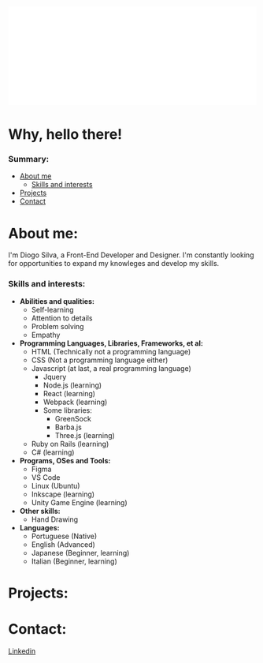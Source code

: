 <img src="svg.svg" width="800" height="200" >

# Why, hello there!

### Summary:
- [About me](#about-me)
  - [Skills and interests](#skills-and-interests)
- [Projects](#projects)
- [Contact](#contact)

# About me:

I'm Diogo Silva, a Front-End Developer and Designer. I'm constantly looking for opportunities to expand my knowleges and develop my skills.


### Skills and interests:
* **Abilities and qualities:**
  * Self-learning
  * Attention to details
  * Problem solving
  * Empathy
* **Programming Languages, Libraries, Frameworks, et al:**
  * HTML (Technically not a programming language)
  * CSS (Not a programming language either)
  * Javascript (at last, a real programming language)
    * Jquery
    * Node.js (learning)
    * React (learning)
    * Webpack (learning)
    * Some libraries:
      * GreenSock
      * Barba.js
      * Three.js (learning)
  * Ruby on Rails (learning)
  * C# (learning)
* **Programs, OSes and Tools:**
  * Figma
  * VS Code
  * Linux (Ubuntu)
  * Inkscape (learning)
  * Unity Game Engine (learning)
* **Other skills:**
  * Hand Drawing
* **Languages:**
  * Portuguese (Native)
  * English (Advanced)
  * Japanese (Beginner, learning)
  * Italian (Beginner, learning)

# Projects:

# Contact:
 [Linkedin](https://www.linkedin.com/in/diogo-piccirillo/)
